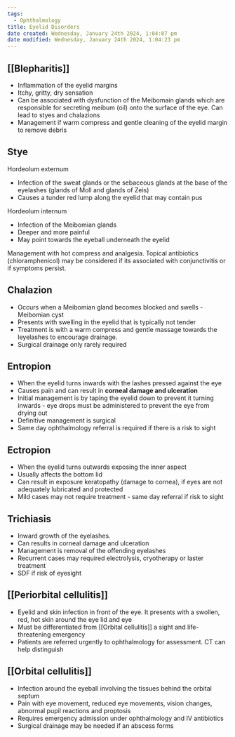 ```yaml
---
tags:
  - Ophthalmology
title: Eyelid Disorders
date created: Wednesday, January 24th 2024, 1:04:07 pm
date modified: Wednesday, January 24th 2024, 1:04:23 pm
---
```


## [[Blepharitis]]

- Inflammation of the eyelid margins
- Itchy, gritty, dry sensation
- Can be associated with dysfunction of the Meibomain glands which are responsible for secreting meibum (oil) onto the surface of the eye. Can lead to styes and chalazions 
- Management if warm compress and gentle cleaning of the eyelid margin to remove debris 

## Stye

Hordeolum externum
- Infection of the sweat glands or the sebaceous glands at the base of the eyelashes (glands of Moll and glands of Zeis)
- Causes a tunder red lump along the eyelid that may contain pus

Hordeolum internum
- Infection of the Meibomian glands
- Deeper and more painful
- May point towards the eyeball underneath the eyelid

Management with hot compress and analgesia. Topical antibiotics (chloramphenicol) may be considered if its associated with conjunctivitis or if symptoms persist. 


## Chalazion

- Occurs when a Meibomian gland becomes blocked and swells - Meibomian cyst
- Presents with swelling in the eyelid that is typically not tender
- Treatment is with a warm compress and gentle massage towards the leyelashes to encourage drainage.
- Surgical drainage only rarely required

## Entropion

- When the eyelid turns inwards with the lashes pressed against the eye
- Causes pain and can result in **corneal damage and ulceration**
- Initial management is by taping the eyelid down to prevent it turning inwards - eye drops must be administered to prevent the eye from drying out
- Definitive management is surgical
- Same day ophthalmology referral is required if there is a risk to sight

## Ectropion

- When the eyelid turns outwards exposing the inner aspect
- Usually affects the bottom lid
- Can result in exposure keratopathy (damage to cornea), if eyes are not adequately lubricated and protected
- Mild cases may not require treatment - same day referral if risk to sight

## Trichiasis

- Inward growth of the eyelashes.
- Can results in corneal damage and ulceration 
- Management is removal of the offending eyelashes
- Recurrent cases may required electrolysis, cryotherapy or laster treatment
- SDF if risk of eyesight

## [[Periorbital cellulitis]]

- Eyelid and skin infection in front of the eye. It presents with a swollen, red, hot skin around the eye lid and eye
- Must be differentiated from [[Orbital cellulitis]] a sight and life-threatening emergency
- Patients are referred urgently to ophthalmology for assessment. CT can help distinguish

## [[Orbital cellulitis]]

- Infection around the eyeball involving the tissues behind the orbital septum
- Pain with eye movement, reduced eye movements, vision changes, abnormal pupil reactions and proptosis
- Requires emergency admission under ophthalmology and IV antibiotics
- Surgical drainage may be needed if an abscess forms


